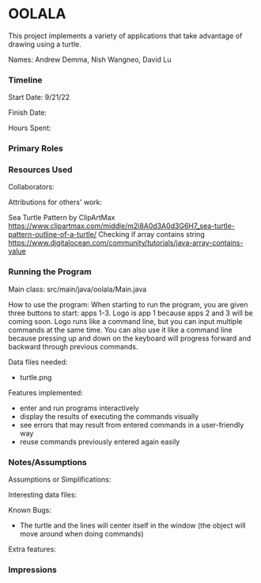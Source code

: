 OOLALA
====

This project implements a variety of applications that take advantage of drawing using a turtle.

Names: Andrew Demma, Nish Wangneo, David Lu


### Timeline

Start Date: 9/21/22

Finish Date: 

Hours Spent: 

### Primary Roles


### Resources Used

Collaborators:

Attributions for others' work:

Sea Turtle Pattern by ClipArtMax
https://www.clipartmax.com/middle/m2i8A0d3A0d3G6H7_sea-turtle-pattern-outline-of-a-turtle/
Checking if array contains string
https://www.digitalocean.com/community/tutorials/java-array-contains-value

### Running the Program

Main class: src/main/java/oolala/Main.java

How to use the program:
When starting to run the program, you are given three buttons to start: apps 1-3. 
Logo is app 1 because apps 2 and 3 will be coming soon.
Logo runs like a command line, but you can input multiple commands at the same time. 
You can also use it like a command line because pressing up and down on the keyboard will progress forward and backward through previous commands.

Data files needed: 
- turtle.png

Features implemented:
- enter and run programs interactively
- display the results of executing the commands visually
- see errors that may result from entered commands in a user-friendly way
- reuse commands previously entered again easily 



### Notes/Assumptions

Assumptions or Simplifications:

Interesting data files:

Known Bugs:
- The turtle and the lines will center itself in the window (the object will move around when doing commands)

Extra features:


### Impressions

